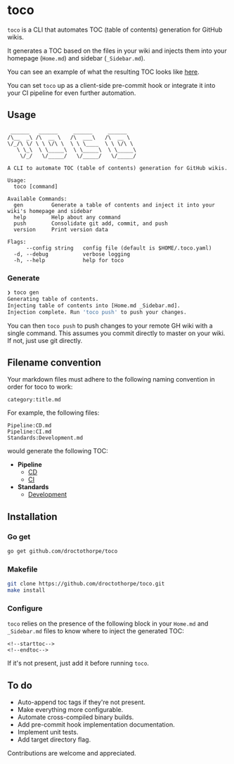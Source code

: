 # toco

`toco` is a CLI that automates TOC (table of contents) generation for GitHub
wikis. 

It generates a TOC based on the files in your wiki and injects them into your
homepage (`Home.md`) and sidebar (`_Sidebar.md`). 

You can see an example of what the resulting TOC looks like
[here](https://github.com/droctothorpe/example-wiki/wiki).

You can set `toco` up as a client-side pre-commit hook or integrate it into your
CI pipeline for even further automation.

## Usage
```
 ______   ______     ______     ______    
/\__  _\ /\  __ \   /\  ___\   /\  __ \   
\/_/\ \/ \ \ \/\ \  \ \ \____  \ \ \/\ \  
   \ \_\  \ \_____\  \ \_____\  \ \_____\ 
    \/_/   \/_____/   \/_____/   \/_____/ 
                                          
A CLI to automate TOC (table of contents) generation for GitHub wikis.

Usage:
  toco [command]

Available Commands:
  gen         Generate a table of contents and inject it into your wiki's homepage and sidebar
  help        Help about any command
  push        Consolidate git add, commit, and push
  version     Print version data

Flags:
      --config string   config file (default is $HOME/.toco.yaml)
  -d, --debug           verbose logging
  -h, --help            help for toco
```
### Generate
```bash
❯ toco gen    
Generating table of contents.
Injecting table of contents into [Home.md _Sidebar.md].
Injection complete. Run 'toco push' to push your changes.
```

You can then `toco push` to push changes to your remote GH wiki with a single
command. This assumes you commit directly to master on your wiki. If not, just
use git directly.

## Filename convention
Your markdown files must adhere to the following naming convention in order for
toco to work:
```
category:title.md
```
For example, the following files:
```
Pipeline:CD.md
Pipeline:CI.md
Standards:Development.md
```
would generate the following TOC:

- **Pipeline**  
  - [CD](./Pipeline%3ACD)  
  - [CI](./Pipeline%3ACI)  
- **Standards**  
  - [Development](./Standards%3ADevelopment)  

## Installation

### Go get
```bash
go get github.com/droctothorpe/toco
```

### Makefile
```bash
git clone https://github.com/droctothorpe/toco.git
make install
```

### Configure
`toco` relies on the presence of the following block in your `Home.md` and
`_Sidebar.md` files to know where to inject the generated TOC:
```
<!--starttoc-->
<!--endtoc-->
```
If it's not present, just add it before running `toco`.

## To do
- Auto-append toc tags if they're not present.
- Make everything more configurable. 
- Automate cross-compiled binary builds. 
- Add pre-commit hook implementation documentation.
- Implement unit tests.
- Add target directory flag.

Contributions are welcome and appreciated.
